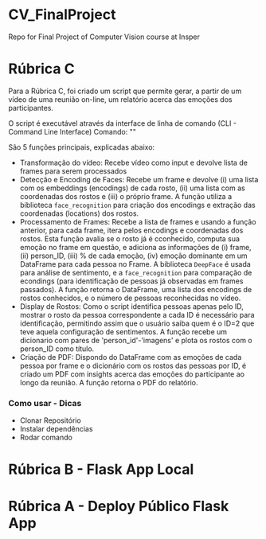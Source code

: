 # CV_FinalProject
Repo for Final Project of Computer Vision course at Insper


# Rúbrica C

Para a Rúbrica C, foi criado um script que permite gerar, a partir de um vídeo de uma reunião on-line, um relatório acerca das emoções dos participantes.

O script é executável através da interface de linha de comando (CLI - Command Line Interface)
Comando: ""

São 5 funções principais, explicadas abaixo:
* Transformação do vídeo: Recebe vídeo como input e devolve lista de frames para serem processados
* Detecção e Encoding de Faces: Recebe um frame e devolve (i) uma lista com os embeddings (encodings) de cada rosto, (ii) uma lista com as coordenadas dos rostos e (iii) o próprio frame. A função utiliza a biblioteca `face_recognition` para criação dos encodings e extração das coordenadas (locations) dos rostos.
* Processamento de Frames: Recebe a lista de frames e usando a função anterior, para cada frame, itera pelos encodings e coordenadas dos rostos. Esta função avalia se o rosto já é cconhecido, computa sua emoção no frame em questão, e adiciona as informações de (i) frame, (ii) person_ID, (iii) % de cada emoção, (iv) emoção dominante em um DataFrame para cada pessoa no Frame. A biblioteca `DeepFace` é usada para análise de sentimento, e a `face_recognition` para comparação de econdings (para identificação de pessoas já observadas em frames passados). A função retorna o DataFrame, uma lista dos encodings de rostos conhecidos, e o número de pessoas reconhecidas no vídeo.
* Display de Rostos: Como o script identifica pessoas apenas pelo ID, mostrar o rosto da pessoa correspondente a cada ID é necessário para identificação, permitindo assim que o usuário saiba quem é o ID=2 que teve aquela configuração de sentimentos. A função recebe um dicionario com pares de 'person_id'-'imagens' e plota os rostos com o person_ID como título.
* Criação de PDF: Dispondo do DataFrame com as emoções de cada pessoa por frame e o dicionário com os rostos das pessoas por ID, é criado um PDF com insights acerca das emoções do participante ao longo da reunião. A função retorna o PDF do relatório.

### Como usar - Dicas
* Clonar Repositório
* Instalar dependências
* Rodar comando

# Rúbrica B - Flask App Local


# Rúbrica A - Deploy Público Flask App